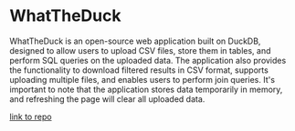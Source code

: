 # WhatTheDuck

WhatTheDuck is an open-source web application built on DuckDB, designed to
allow users to upload CSV files, store them in tables, and perform SQL queries
on the uploaded data. The application also provides the functionality to
download filtered results in CSV format, supports uploading multiple files,
and enables users to perform join queries. It's important to note that the
application stores data temporarily in memory, and refreshing the page will
clear all uploaded data.

[link to repo](https://github.com/incentius-foss/WhatTheDuck?utm_source=tldrwebdev)
